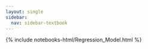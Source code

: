 ```yaml
---
layout: single
sidebar:
  nav: sidebar-textbook
---
```


{% include notebooks-html/Regression_Model.html %}
